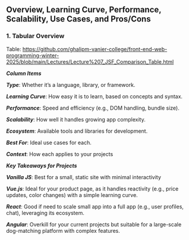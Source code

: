 ##  Overview, Learning Curve, Performance, Scalability, Use Cases, and Pros/Cons

### 1. Tabular Overview 

Table: https://github.com/ghalipm-vanier-college/front-end-web-programming-winter-2025/blob/main/Lectures/Lecture%207_JSF_Comparison_Table.html

  ***Column Items***
  
  ***Type***: Whether it’s a language, library, or framework.
  
  ***Learning Curve***: How easy it is to learn, based on concepts and syntax.
  
  ***Performance***: Speed and efficiency (e.g., DOM handling, bundle size).
  
  ***Scalability***: How well it handles growing app complexity.
  
  ***Ecosystem***: Available tools and libraries for development.
  
  ***Best For***: Ideal use cases for each.
  
  ***Context***: How each applies to your projects

***Key Takeaways for Projects***

***Vanilla JS***: Best for a small, static site with minimal interactivity

***Vue.js***: Ideal for your product page, as it handles reactivity (e.g., price updates, color changes) with a simple learning curve.

***React***: Good if need to scale small app into a full app (e.g., user profiles, chat), leveraging its ecosystem.

***Angular***: Overkill for your current projects but suitable for a large-scale dog-matching platform with complex features.
